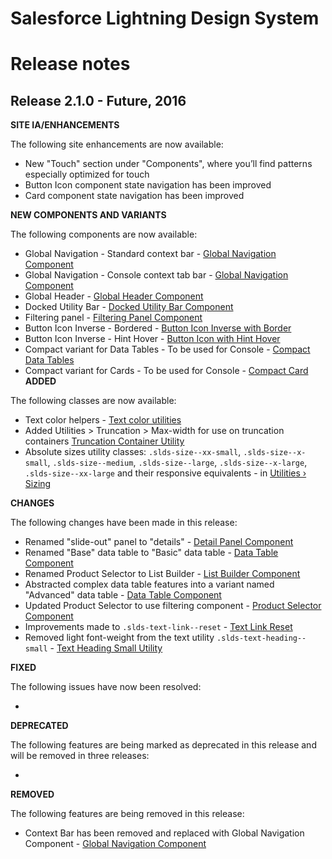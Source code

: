 # Salesforce Lightning Design System
# Release notes

## Release 2.1.0 - Future, 2016

**SITE IA/ENHANCEMENTS**

The following site enhancements are now available:

- New "Touch" section under "Components", where you’ll find patterns especially optimized for touch
- Button Icon component state navigation has been improved
- Card component state navigation has been improved

**NEW COMPONENTS AND VARIANTS**

The following components are now available:

- Global Navigation - Standard context bar - [Global Navigation Component](/components/global-navigation)
- Global Navigation - Console context tab bar - [Global Navigation Component](/components/global-navigation#context-tab-bar)
- Global Header - [Global Header Component](/components/global-header)
- Docked Utility Bar - [Docked Utility Bar Component](/components/docked-utility-bar/#utility-bar)
- Filtering panel - [Filtering Panel Component](/components/panels/#filtering)
- Button Icon Inverse - Bordered - [Button Icon Inverse with Border](/components/buttons/#icon-container)
- Button Icon Inverse - Hint Hover - [Button Icon with Hint Hover](/components/buttons/#icon-with-hint-hover)
- Compact variant for Data Tables - To be used for Console - [Compact Data Tables](/components/data-tables/#compact)
- Compact variant for Cards - To be used for Console - [Compact Card](/components/cards/#base-compact)
**ADDED**

The following classes are now available:

- Text color helpers - [Text color utilities](/components/utilities/text#color)
- Added Utilities > Truncation > Max-width for use on truncation containers [Truncation Container Utility](/components/utilities/truncation/#max-width)
- Absolute sizes utility classes: `.slds-size--xx-small`, `.slds-size--x-small`, `.slds-size--medium`, `.slds-size--large`, `.slds-size--x-large`, `.slds-size--xx-large` and their responsive equivalents - in [Utilities › Sizing](/components/utilities/sizing/)

**CHANGES**

The following changes have been made in this release:

- Renamed "slide-out" panel to "details" - [Detail Panel Component](/components/panels/#detail)
- Renamed "Base" data table to "Basic" data table - [Data Table Component](/components/data-tables/)
- Renamed Product Selector to List Builder - [List Builder Component](/components/list-builder/)
- Abstracted complex data table features into a variant named "Advanced" data table - [Data Table Component](/components/data-tables/#advanced)
- Updated Product Selector to use filtering component - [Product Selector Component](/components/product-selector)
- Improvements made to `.slds-text-link--reset` - [Text Link Reset](components/utilities/interactions/#link-reset)
- Removed light font-weight from the text utility `.slds-text-heading--small` - [Text Heading Small Utility](/components/utilities/text/#heading-small)

**FIXED**

The following issues have now been resolved:

-

**DEPRECATED**

The following features are being marked as deprecated in this release and will be removed in three releases:

-

**REMOVED**

The following features are being removed in this release:

- Context Bar has been removed and replaced with Global Navigation Component - [Global Navigation Component](/components/global-navigation)
